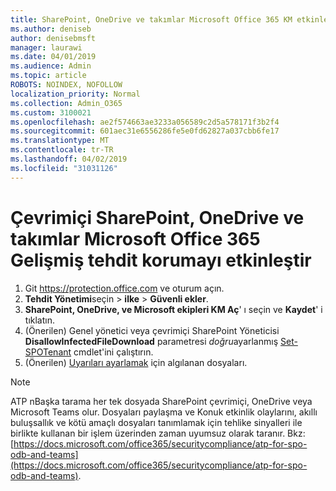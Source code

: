 ```yaml
---
title: SharePoint, OneDrive ve takımlar Microsoft Office 365 KM etkinleştir
ms.author: deniseb
author: denisebmsft
manager: laurawi
ms.date: 04/01/2019
ms.audience: Admin
ms.topic: article
ROBOTS: NOINDEX, NOFOLLOW
localization_priority: Normal
ms.collection: Admin_O365
ms.custom: 3100021
ms.openlocfilehash: ae2f574663ae3233a056589c2d5a578171f3b2f4
ms.sourcegitcommit: 601aec31e6556286fe5e0fd62827a037cbb6fe17
ms.translationtype: MT
ms.contentlocale: tr-TR
ms.lasthandoff: 04/02/2019
ms.locfileid: "31031126"
---
```

# <a name="enable-office-365-advanced-threat-protection-for-sharepoint-online-onedrive-and-microsoft-teams"></a>Çevrimiçi SharePoint, OneDrive ve takımlar Microsoft Office 365 Gelişmiş tehdit korumayı etkinleştir

1. Git https://protection.office.com ve oturum açın.
2. **Tehdit Yönetimi**seçin > **ilke** > **Güvenli ekler**.
3. **SharePoint, OneDrive, ve Microsoft ekipleri KM Aç**' ı seçin ve **Kaydet**' i tıklatın.
4. (Önerilen) Genel yönetici veya çevrimiçi SharePoint Yöneticisi **DisallowInfectedFileDownload** parametresi *doğru*ayarlanmış [Set-SPOTenant](https://docs.microsoft.com/powershell/module/sharepoint-online/Set-SPOTenant?view=sharepoint-ps) cmdlet'ini çalıştırın.
5. (Önerilen) [Uyarıları ayarlamak](https://docs.microsoft.com/office365/securitycompliance/turn-on-atp-for-spo-odb-and-teams#set-up-alerts-for-detected-files) için algılanan dosyaları.

> [!NOTE]
> ATP nBaşka tarama her tek dosyada SharePoint çevrimiçi, OneDrive veya Microsoft Teams olur. Dosyaları paylaşma ve Konuk etkinlik olaylarını, akıllı buluşsallık ve kötü amaçlı dosyaları tanımlamak için tehlike sinyalleri ile birlikte kullanan bir işlem üzerinden zaman uyumsuz olarak taranır. Bkz: [https://docs.microsoft.com/office365/securitycompliance/atp-for-spo-odb-and-teams](https://docs.microsoft.com/office365/securitycompliance/atp-for-spo-odb-and-teams).